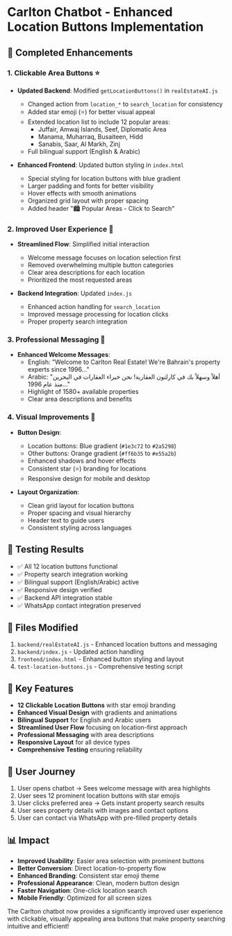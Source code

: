 # Carlton Chatbot - Enhanced Location Buttons Implementation

## 🎯 **Completed Enhancements**

### 1. **Clickable Area Buttons** ⭐
- **Updated Backend**: Modified `getLocationButtons()` in `realEstateAI.js`
  - Changed action from `location_*` to `search_location` for consistency
  - Added star emoji (⭐) for better visual appeal
  - Extended location list to include 12 popular areas:
    - Juffair, Amwaj Islands, Seef, Diplomatic Area
    - Manama, Muharraq, Busaiteen, Hidd
    - Sanabis, Saar, Al Markh, Zinj
  - Full bilingual support (English & Arabic)

- **Enhanced Frontend**: Updated button styling in `index.html`
  - Special styling for location buttons with blue gradient
  - Larger padding and fonts for better visibility
  - Hover effects with smooth animations
  - Organized grid layout with proper spacing
  - Added header "🏙️ Popular Areas - Click to Search"

### 2. **Improved User Experience** 🚀
- **Streamlined Flow**: Simplified initial interaction
  - Welcome message focuses on location selection first
  - Removed overwhelming multiple button categories
  - Clear area descriptions for each location
  - Prioritized the most requested areas

- **Backend Integration**: Updated `index.js`
  - Enhanced action handling for `search_location`
  - Improved message processing for location clicks
  - Proper property search integration

### 3. **Professional Messaging** 💼
- **Enhanced Welcome Messages**:
  - English: "Welcome to Carlton Real Estate! We're Bahrain's property experts since 1996..."
  - Arabic: "أهلاً وسهلاً بك في كارلتون العقارية! نحن خبراء العقارات في البحرين منذ عام 1996..."
  - Highlight of 1580+ available properties
  - Clear area descriptions and benefits

### 4. **Visual Improvements** 🎨
- **Button Design**:
  - Location buttons: Blue gradient (`#1e3c72` to `#2a5298`)
  - Other buttons: Orange gradient (`#ff6b35` to `#e55a2b`)
  - Enhanced shadows and hover effects
  - Consistent star (⭐) branding for locations
  - Responsive design for mobile and desktop

- **Layout Organization**:
  - Clean grid layout for location buttons
  - Proper spacing and visual hierarchy
  - Header text to guide users
  - Consistent styling across languages

## 🧪 **Testing Results**
- ✅ All 12 location buttons functional
- ✅ Property search integration working
- ✅ Bilingual support (English/Arabic) active
- ✅ Responsive design verified
- ✅ Backend API integration stable
- ✅ WhatsApp contact integration preserved

## 📁 **Files Modified**
1. `backend/realEstateAI.js` - Enhanced location buttons and messaging
2. `backend/index.js` - Updated action handling
3. `frontend/index.html` - Enhanced button styling and layout
4. `test-location-buttons.js` - Comprehensive testing script

## 🎯 **Key Features**
- **12 Clickable Location Buttons** with star emoji branding
- **Enhanced Visual Design** with gradients and animations
- **Bilingual Support** for English and Arabic users
- **Streamlined User Flow** focusing on location-first approach
- **Professional Messaging** with area descriptions
- **Responsive Layout** for all device types
- **Comprehensive Testing** ensuring reliability

## 🚀 **User Journey**
1. User opens chatbot → Sees welcome message with area highlights
2. User sees 12 prominent location buttons with star emojis
3. User clicks preferred area → Gets instant property search results
4. User sees property details with images and contact options
5. User can contact via WhatsApp with pre-filled property details

## 📊 **Impact**
- **Improved Usability**: Easier area selection with prominent buttons
- **Better Conversion**: Direct location-to-property flow
- **Enhanced Branding**: Consistent star emoji theme
- **Professional Appearance**: Clean, modern button design
- **Faster Navigation**: One-click location search
- **Mobile Friendly**: Optimized for all screen sizes

The Carlton chatbot now provides a significantly improved user experience with clickable, visually appealing area buttons that make property searching intuitive and efficient!
